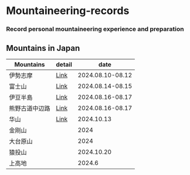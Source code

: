 # Mountaineering-records
### Record personal mountaineering experience and preparation
## Mountains in Japan

| Mountains | detail | date |
| --- | --- | --- |
| 伊勢志摩 | [Link](iseshima.md) | 2024.08.10-08.12 |
| 富士山 | [Link](Fujisan.md) | 2024.08.14-08.15 |
| 伊豆半島 | [Link](2024summer_voaction.md) | 2024.08.16-08.17 |
| 熊野古道中辺路 | [Link](Kumonokodo_nakahechi.md) | 2024.08.16-08.17 |
| 华山 | [Link](huashan.md) | 2024.10.13 |
| 金刚山 |  | 2024 |
| 大台原山 |  | 2024 |
| 猿投山 |  | 2024.10.20 |
| 上高地 |  | 2024.6 |
